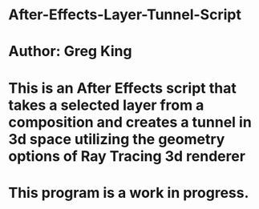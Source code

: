 # After-Effects-Layer-Tunnel-Script
#
# Author: Greg King
#
#
# This is an After Effects script that takes a selected layer from a composition and creates a tunnel in 3d space utilizing the geometry options of Ray Tracing 3d renderer
#
# This program is a work in progress. 
# 
